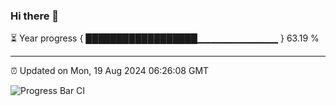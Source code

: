 ### Hi there 👋

⏳ Year progress { ██████████████████▁▁▁▁▁▁▁▁▁▁▁▁ } 63.19 %

---

⏰ Updated on Mon, 19 Aug 2024 06:26:08 GMT

![Progress Bar CI](https://github.com/liununu/liununu/workflows/Progress%20Bar%20CI/badge.svg)
